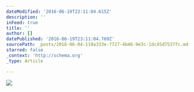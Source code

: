 ```yaml
---
dateModified: '2016-06-19T23:11:04.615Z'
description: ''
inFeed: true
title: ''
author: []
datePublished: '2016-06-19T23:11:04.769Z'
sourcePath: _posts/2016-06-04-119a333e-7727-4b46-9e3c-1dc45d7537fc.md
starred: false
_context: 'http://schema.org'
_type: Article

---
```

![](https://the-grid-user-content.s3-us-west-2.amazonaws.com/1102926c-f327-426c-a3ba-42747ea0fbf7.jpg)